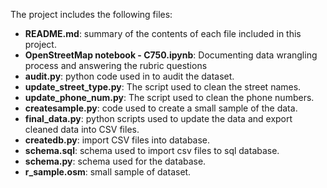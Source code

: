 The project includes the following files:

- <b>README.md</b>: summary of the contents of each file included in this project.
- <b>OpenStreetMap notebook - C750.ipynb</b>: Documenting data wrangling process and answering the rubric questions
- <b>audit.py</b>: python code used in to audit the dataset.
- <b>update_street_type.py</b>: The script used to clean the street names.
- <b>update_phone_num.py</b>: The script used to clean the phone numbers.
- <b>createsample.py</b>: code used to create a small sample of the data.
- <b>final_data.py</b>: python scripts used to update the data and export cleaned data into CSV files.
- <b>createdb.py</b>: import CSV files into database.
- <b>schema.sql</b>: schema used to import csv files to sql database.
- <b>schema.py</b>: schema used for the database.
- <b>r_sample.osm</b>: small sample of dataset.
